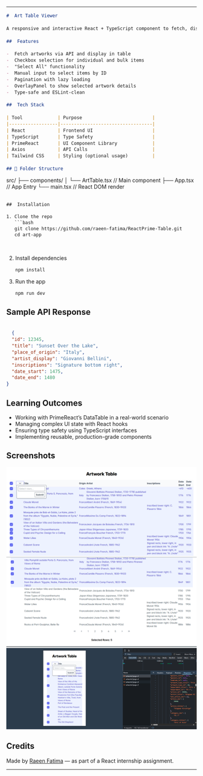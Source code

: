 
---

```markdown
#  Art Table Viewer

A responsive and interactive React + TypeScript component to fetch, display, and manage artworks using [PrimeReact](https://primereact.org/) DataTable.

##  Features

-  Fetch artworks via API and display in table
-  Checkbox selection for individual and bulk items
-  "Select All" functionality
-  Manual input to select items by ID
-  Pagination with lazy loading
-  OverlayPanel to show selected artwork details
-  Type-safe and ESLint-clean

##  Tech Stack

| Tool             | Purpose                          |
|------------------|----------------------------------|
| React            | Frontend UI                      |
| TypeScript       | Type Safety                      |
| PrimeReact       | UI Component Library             |
| Axios            | API Calls                        |
| Tailwind CSS     | Styling (optional usage)         |

## 📁 Folder Structure

```

src/
├── components/
│   └── ArtTable.tsx   // Main component
├── App.tsx            // App Entry
└── main.tsx           // React DOM render

````

##  Installation

1. Clone the repo  
   ```bash
   git clone https://github.com/raeen-fatima/ReactPrime-Table.git
   cd art-app
  


````

2. Install dependencies

   ```bash
   npm install
   ```

3. Run the app

   ```bash
   npm run dev
   ```

##  Sample API Response

```json

  {
  "id": 12345,
  "title": "Sunset Over the Lake",
  "place_of_origin": "Italy",
  "artist_display": "Giovanni Bellini",
  "inscriptions": "Signature bottom right",
  "date_start": 1475,
  "date_end": 1480
}

```

##  Learning Outcomes

* Working with PrimeReact’s DataTable in a real-world scenario
* Managing complex UI state with React hooks
* Ensuring type safety using TypeScript interfaces
* Implementing reusable, production-grade components

##  Screenshots

![selection](image.png)
![pagination](image-1.png)
![network tab](image-2.png)
##  Credits

Made by [Raeen Fatima](https://github.com/raeen-fatima) — as part of a React internship assignment.

---

